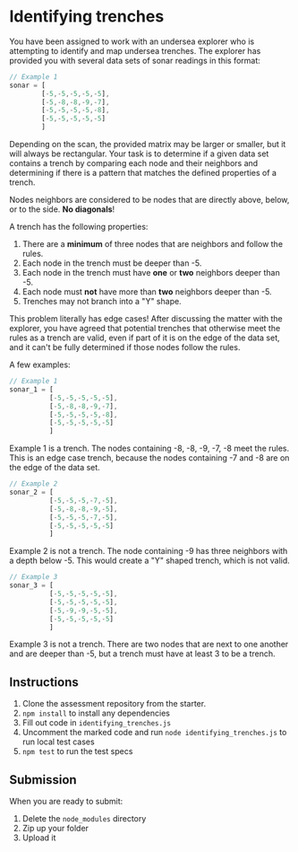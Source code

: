 # Identifying trenches

You have been assigned to work with an undersea explorer who is attempting to
identify and map undersea trenches.  The explorer has provided you with several
data sets of sonar readings in this format:

```js
// Example 1
sonar = [
        [-5,-5,-5,-5,-5],
        [-5,-8,-8,-9,-7],
        [-5,-5,-5,-5,-8],
        [-5,-5,-5,-5,-5]
        ]
```

Depending on the scan, the provided matrix may be larger or smaller, but it will
always be rectangular.  Your task is to determine if a given data set contains a
trench by comparing each node and their neighbors and determining if there is a
pattern that matches the defined properties of a trench.

Nodes neighbors are considered to be nodes that are directly above, below, or to
the side.  **No diagonals**!

A trench has the following properties:

1. There are a **minimum** of three nodes that are neighbors and follow the
   rules.
1. Each node in the trench must be deeper than -5.
1. Each node in the trench must have **one** or **two** neighbors deeper than
   -5.
1. Each node must **not** have more than **two** neighbors deeper than -5.
1. Trenches may not branch into a "Y" shape.

This problem literally has edge cases!  After discussing the matter with the
explorer, you have agreed that potential trenches that otherwise meet the rules
as a trench are valid, even if part of it is on the edge of the data set, and it
can't be fully determined if those nodes follow the rules.

A few examples:

```js
// Example 1
sonar_1 = [
          [-5,-5,-5,-5,-5],
          [-5,-8,-8,-9,-7],
          [-5,-5,-5,-5,-8],
          [-5,-5,-5,-5,-5]
          ]
```

Example 1 is a trench.  The nodes containing -8, -8, -9, -7, -8 meet the rules.
This is an edge case trench, because the nodes containing -7 and -8 are on the
edge of the data set.

```js
// Example 2
sonar_2 = [
          [-5,-5,-5,-7,-5],
          [-5,-8,-8,-9,-5],
          [-5,-5,-5,-7,-5],
          [-5,-5,-5,-5,-5]
          ]
```

Example 2 is not a trench.  The node containing -9 has three neighbors with a
depth below -5. This would create a "Y" shaped trench, which is not valid.


```js
// Example 3
sonar_3 = [
          [-5,-5,-5,-5,-5],
          [-5,-5,-5,-5,-5],
          [-5,-9,-9,-5,-5],
          [-5,-5,-5,-5,-5]
          ]
```

Example 3 is not a trench.  There are two nodes that are next to one another and
are deeper than -5, but a trench must have at least 3 to be a trench.

## Instructions

1. Clone the assessment repository from the starter.
2. `npm install` to install any dependencies
3. Fill out code in `identifying_trenches.js`
4. Uncomment the marked code and run `node identifying_trenches.js` to run local
   test cases
5. `npm test` to run the test specs

## Submission

When you are ready to submit:

1. Delete the `node_modules` directory
2. Zip up your folder
3. Upload it